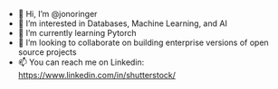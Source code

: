 - 👋 Hi, I’m @jonoringer
- 👀 I’m interested in Databases, Machine Learning, and AI  
- 🌱 I’m currently learning Pytorch
- 💞️ I’m looking to collaborate on building enterprise versions of open source projects
- 📫 You can reach me on Linkedin: https://www.linkedin.com/in/shutterstock/

<!---
jonoringer/jonoringer is a ✨ special ✨ repository because its `README.md` (this file) appears on your GitHub profile.
You can click the Preview link to take a look at your changes.
--->
